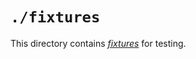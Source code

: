# `./fixtures`

This directory contains [_fixtures_](https://en.wikipedia.org/wiki/Test_fixture#Software) for testing.

